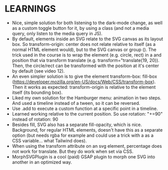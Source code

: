 # LEARNINGS
- Nice, simple solution for both listening to the dark-mode change, as well as a custom toggle button for it, by using a class (and not a media query, only listen to the media query in JS).
- By default, elements inside an SVG relate to the SVG canvas as its layout box. So transform-origin: center does not relate relative to itself (as a normal HTML element would), but to the SVG canvas or group (<g>). The trick used in the course is to wrap the element (e.g. circle, rect) in a <g> and position that via transform translate (e.g. transform="translate(19, 20)). Then, the circle/rect can be transformed with the position at it's center by default (see video 12).
- An even simpler solution is to give the element transform-box: fill-box (https://developer.mozilla.org/en-US/docs/Web/CSS/transform-box). Then it works as expected: transform-origin is relative to the element itself (its bounding box).
- Liked my own solution for the Hamburger menu: animation in two steps. And used a timeline instead of a tween, so it can be reversed.
- Use .add to execute a custom function at a specific point in a timeline.
- Learned working relative to the current position. So use rotation: "+=90" instead of rotation: 90
- Besides fill, SVG also has a separate fill-opacity, which is nice. Background, for regular HTML elements, doesn't have this as a separate option (but needs rgba for example and could use a trick with a as a CSS variable... what Tailwind does).
- When using the transform attribute on an svg element, percentage does not work for translate. But they do work when set via CSS.
- MorphSVGPlugin is a cool (paid) GSAP plugin to morph one SVG into another in an optimized way.  